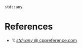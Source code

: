 `std::any`.

# References

- 1: [_std::any_ @ cppreference.com](https://en.cppreference.com/w/cpp/utility/any)
